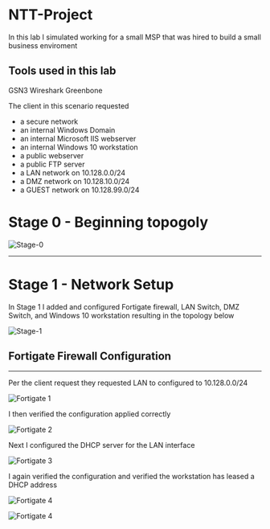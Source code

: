 # NTT-Project

In this lab I simulated working for a small MSP that was hired to build a small business enviroment

Tools used in this lab
----
GSN3
Wireshark
Greenbone

The client in this scenario requested

* a secure network
* an internal Windows Domain
* an internal Microsoft IIS webserver
* an internal Windows 10 workstation
* a public webserver
* a public FTP server
* a LAN network on 10.128.0.0/24
* a DMZ network on 10.128.10.0/24
* a GUEST network on 10.128.99.0/24

# Stage 0 - Beginning topogoly 

![Stage-0](https://github.com/Ftk91/NTT-Project/assets/170447276/f7166442-d400-4640-8875-65a016036231)


----

# Stage 1 - Network Setup

In Stage 1 I added and configured Fortigate firewall, LAN Switch, DMZ Switch, and Windows 10 workstation resulting in the topology below

![Stage-1](https://github.com/Ftk91/NTT-Project/assets/170447276/71d92734-67db-4a8b-b600-c7e124e5c6f7)

## Fortigate Firewall Configuration
----

Per the client request they requested LAN to configured to 10.128.0.0/24

![Fortigate 1](https://github.com/Ftk91/NTT-Project/assets/170447276/f7affebe-c446-4daa-95dc-89a16834de4f)

I then verified the configuration applied correctly

![Fortigate 2](https://github.com/Ftk91/NTT-Project/assets/170447276/bf1a5329-c88f-43bb-8f1e-3c76dab5b229)

Next I configured the DHCP server for the LAN interface

![Fortigate 3](https://github.com/Ftk91/NTT-Project/assets/170447276/a8075e8c-6520-4b3f-990f-e67f82ceec80)

I again verified the configuration and verified the workstation has leased a DHCP address

![Fortigate 4](https://github.com/Ftk91/NTT-Project/assets/170447276/d67ec68a-fc80-4d92-80d1-8ef56af4b687)

![Fortigate 4](https://github.com/Ftk91/NTT-Project/assets/170447276/dc70ecc9-a78f-4347-aa4c-96a10afb425c)






